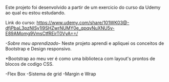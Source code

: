 Este projeto foi desenvolvido a partir de um exercicio do curso da Udemy ao qual eu estou estudando.

Link do curso: https://www.udemy.com/share/101WK03@-dfjPbaL3pzNISy1l9SHZwrNUMY0e_qpqyNuXNU5v-E89AMomg9VmsCtfREirT0VyA==/

*-Sobre meu aprendizado-*
Neste projeto aprendi e apliquei os conceitos de Bootstrap e Design responsivo.

*Bootstrap ao meu ver é como uma biblioteca com layout's prontos de blocos de codigo CSS.

-Flex Box
-Sistema de grid
-Margin e Wrap